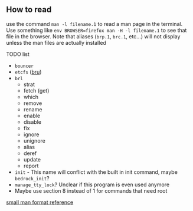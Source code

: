 ## How to read

use the command `man -l filename.1` to read a man page in the terminal. Use something like `env BROWSER=firefox man -H -l filename.1` to see that file in the browser. Note that aliases (`brp.1`, `brc.1`, etc...) will not display unless the man files are actually installed

TODO list

- `bouncer`
- `etcfs` ([bru](https://github.com/bedrocklinux/bedrocklinux-userland/blob/master/src/bru))
- `brl`
	- strat
	- fetch (get)
	- which
	- remove
	- rename
	- enable
	- disable
	- fix
	- ignore
	- unignore
	- alias
	- deref
	- update
	- report
- `init` - This name will conflict with the built in init command, maybe `bedrock_init`?
- `manage_tty_lock`? Unclear if this program is even used anymore
- Maybe use section 8 instead of 1 for commands that need root

[small man format reference](https://linux.die.net/man/7/man)

